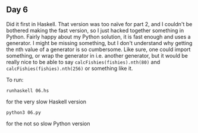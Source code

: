 ## Day 6

Did it first in Haskell. That version was too naïve for part 2, and I couldn't
be bothered making the fast version, so I just hacked together something in
Python. Fairly happy about my Python solution, it is fast enough and uses a
generator. I might be missing something, but I don't understand why getting the
nth value of a generator is so cumbersome. Like sure, one could import
something, or wrap the generator in i.e. another generator, but it would be
really nice to be able to say `calcFishies(fishies).nth(80)` and
`calcFishies(fishies).nth(256)` or something like it.

To run:
```
runhaskell 06.hs
```
for the very slow Haskell version

```
python3 06.py
```
for the not so slow Python version

